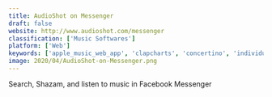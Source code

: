```yaml
---
title: AudioShot on Messenger
draft: false 
website: http://www.audioshot.com/messenger
classification: ['Music Softwares']
platform: ['Web']
keywords: ['apple_music_web_app', 'clapcharts', 'concertino', 'individual_symphony', 'level_music', 'listen_paradise', 'musicbutler', 'musish', 'noon_pacific_daily', 'sxdiscover_2017', 'songbird', 'soundcloud_discover', 'vibe', 'village.fm', 'ishuffle']
image: 2020/04/AudioShot-on-Messenger.png
---
```

Search, Shazam, and listen to music in Facebook Messenger